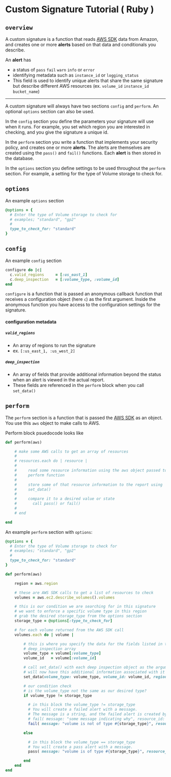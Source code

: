 # Custom Signature Tutorial ( Ruby )

## `overview`
A custom signature is a function that reads [AWS SDK](http://docs.aws.amazon.com/sdkforruby/api/) data from Amazon, and creates one or more __alerts__ based on that data and conditionals you describe.  

An __alert__ has
* a status of `pass` `fail` `warn` `info` or `error`
* identifying metadata such as `instance_id` or `logging_status`
* This field is used to identify unique alerts that share the same signature but describe different AWS resources (ex. `volume_id` `instance_id` `bucket_name`)

* * *

A custom signature will always have two sections `config` and `perform`. An optional `options` section can also be used.

In the `config` section you define the parameters your signature will use when it runs. For example, you set which region you are interested in checking, and you give the signature a unique id.

In the `perform` section you write a function that implements your security policy, and creates one or more __alerts__.  The alerts are themselves are created using the `pass()` and `fail()` functions. Each __alert__ is then stored in the database.

In the `options` section you define settings to be used throughout the `perform` section. For example, a setting for the type of Volume storage to check for. 

## `options`

An example `options` section
```ruby
@options = {
  # Enter the type of Volume storage to check for
  # examples; "standard", "gp2"
  #
  type_to_check_for: "standard"
}
```

## `config`

An example `config` section
```ruby
configure do |c|
  c.valid_regions     = [:us_east_1]
  c.deep_inspection   = [:volume_type, :volume_id]
end
```

`configure` is a function that is passed an anonymous callback function that receives a configuration object (here `c`) as the first argument.  Inside the anonymous function you have access to the configuration settings for the signature.

#### configuration metadata

##### `valid_regions`
* An array of regions to run the signature
* ex. `[:us_east_1, :us_west_2]`

##### `deep_inspection`
* An array of fields that provide additional information beyond the status when
an alert is viewed in the actual report.  
* These fields are referenced in the `perform` block when you call
`set_data()`

## `perform`

The `perform` section is a function that is passed the
 [AWS SDK](http://docs.aws.amazon.com/sdkforruby/api/) as an object.  You use
this `aws` object to make calls to AWS.  

Perform block psuedocode looks like
```ruby
def perform(aws)

    # make some AWS calls to get an array of resources
    # 
    # resources.each do | resource |
    #
    #     read some resource information using the aws object passed to the
    #     perform function
    # 
    #     store some of that resource information to the report using
    #     set_data()
    #
    #     compare it to a desired value or state
    #       call pass() or fail()
    #  
    # end

end
```

An example `perform` section with `options`:
```ruby
@options = {
  # Enter the type of Volume storage to check for
  # examples; "standard", "gp2"
  #
  type_to_check_for: "standard"
}

def perform(aws)

    region = aws.region

    # these are AWS SDK calls to get a list of resources to check
    volumes = aws.ec2.describe_volumes().volumes

    # this is our condition we are searching for in this signature
    # we want to enforce a specific volume type in this region
    # grab the desired storage_type from the options section
    storage_type = @options[:type_to_check_for]

    # for each volume returned from the AWS SDK call
    volumes.each do | volume |

        # this is where you specify the data for the fields listed in the
        # deep_inspection array
        volume_type = volume[:volume_type]
        volume_id   = volume[:volume_id]

        # call set_data() with each deep inspection object as the argument
        # will now have this additional information associated with it
        set_data(volume_type: volume_type, volume_id: volume_id, region: region)

        # our condition check
        # is the volume_type not the same as our desired type?
        if volume_type != storage_type

          # in this block the volume_type != storage_type
          # You will create a failed alert with a message.
          # The message is a string, and the failed alert is created by calling
          # fail( message: "some message indicating why", resource_id: resource_id)
          fail( message: "volume is not of type #{storage_type}", resource_id: volume_id)

        else

          # in this block the volume_type == storage_type
          # You will create a pass alert with a message.
          pass( message: "volume is of type #{storage_type}", resource_id: volume_id)

        end
    end
end
```
